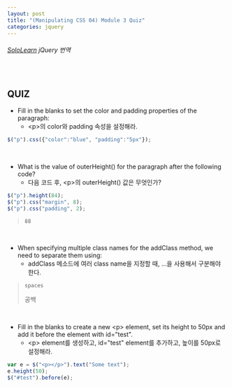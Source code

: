 ```yaml
---
layout: post
title: "(Manipulating CSS 04) Module 3 Quiz"
categories: jquery
---
```


###### [SoloLearn](https://www.sololearn.com/) jQuery 번역

<br>

## QUIZ

- Fill in the blanks to set the color and padding properties of the paragraph:
  - \<p>의 color와 padding 속성을 설정해라.

```js
$("p").css({"color":"blue", "padding":"5px"});
```

<br>

- What is the value of outerHeight() for the paragraph after the following code?
  - 다음 코드 후, \<p>의 outerHeight() 값은 무엇인가?

```js
$("p").height(84);
$("p").css("margin", 8);
$("p").css("padding", 2);
```

> `88`

<br>

- When specifying multiple class names for the addClass method, we need to separate them using:
  - addClass 메소드에 여러 class name을 지정할 때, ...을 사용해서 구분해야 한다.

> `spaces`
>
> 공백

<br>

- Fill in the blanks to create a new \<p> element, set its height to 50px and add it before the element with id="test".
  - \<p> element를 생성하고, id="test" element를 추가하고, 높이를 50px로 설정해라.

```js
var e = $("<p></p>").text("Some text");
e.height(50);
$("#test").before(e);
```

<br>
